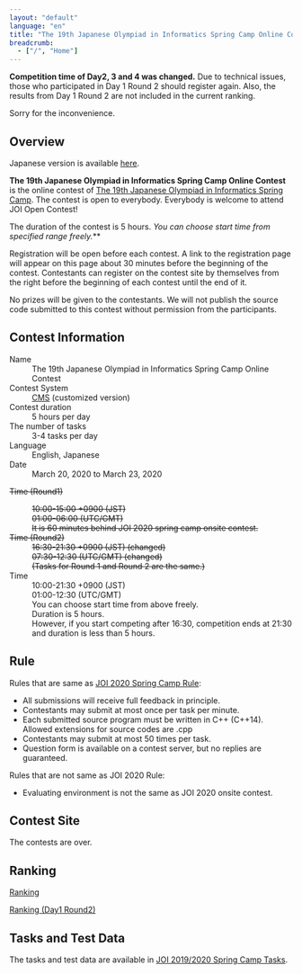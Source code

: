 ```yaml
---
layout: "default"
language: "en"
title: "The 19th Japanese Olympiad in Informatics Spring Camp Online Contest"
breadcrumb:
  - ["/", "Home"]
---
```


**Competition time of Day2, 3 and 4 was changed.**
Due to technical issues, those who participated in Day 1 Round 2 should register again.
Also, the results from Day 1 Round 2 are not included in the current ranking.

Sorry for the inconvenience.

## Overview

Japanese version is available [here](./index.html).

**The 19th Japanese Olympiad in Informatics Spring Camp Online Contest** is the online contest of [The 19th Japanese Olympiad in Informatics Spring Camp](https://www.ioi-jp.org/camp/2020/2020-sp_camp-rules.html).
The contest is open to everybody. Everybody is welcome to attend JOI Open Contest!

The duration of the contest is 5 hours. *You can choose start time from specified range freely.***

Registration will be open before each contest. A link to the registration page will appear on this page about 30 minutes before the beginning of the contest. Contestants can register on the contest site by themselves from the right before the beginning of each contest until the end of it.

No prizes will be given to the contestants. We will not publish the source code submitted to this contest without permission from the participants.

## Contest Information

<dl>
  <dt>Name</dt>
  <dd>The 19th Japanese Olympiad in Informatics Spring Camp Online Contest</dd>

  <dt>Contest System</dt>
  <dd>
  <a href="https://github.com/cms-dev/cms/">CMS</a>
  (customized version)
  </dd>

  <dt>Contest duration</dt>
  <dd>5 hours per day</dd>

  <dt>The number of tasks</dt>
  <dd>3-4 tasks per day</dd>

  <dt>Language</dt>
  <dd>English, Japanese</dd>

  <dt>Date</dt>
  <dd>March 20, 2020 to March 23, 2020</dd>

  <s><dt>Time (Round1)</dt>
  <dd>10:00-15:00 +0900 (JST)</dd>
  <dd>01:00-06:00 (UTC/GMT)</dd>
  <dd>It is 60 minutes behind JOI 2020 spring camp onsite contest.</dd>

  <dt>Time (Round2)</dt>
  <dd>16:30-21:30 +0900 (JST) (changed)</dd>
  <dd>07:30-12:30 (UTC/GMT) (changed)</dd>
  <dd>(Tasks for Round 1 and Round 2 are the same.)</dd></s>

  <dt>Time</dt>
  <dd>10:00-21:30 +0900 (JST)</dd>
  <dd>01:00-12:30 (UTC/GMT)</dd>
  <dd>You can choose start time from above freely.</dd>
  <dd>Duration is 5 hours.</dd>
  <dd>However, if you start competing after 16:30, competition ends at 21:30 and duration is less than 5 hours.</dd>
</dl>

## Rule

Rules that are same as [JOI 2020 Spring Camp Rule](https://www.ioi-jp.org/camp/2020/2020-sp_camp-rules.html):

- All submissions will receive full feedback in principle.
- Contestants may submit at most once per task per minute.
- Each submitted source program must be written in C++ (C++14). Allowed extensions for source codes are .cpp
- Contestants may submit at most 50 times per task.
- Question form is available on a contest server, but no replies are guaranteed.

Rules that are not same as JOI 2020 Rule:

- Evaluating environment is not the same as JOI 2020 onsite contest.

## Contest Site

The contests are over.

## Ranking

[Ranking](ranking.html)

[Ranking (Day1 Round2)](ranking-r2.html)

## Tasks and Test Data

The tasks and test data are available in [JOI 2019/2020 Spring Camp Tasks](https://www.ioi-jp.org/camp/2020/2020-sp-tasks/index.html).
